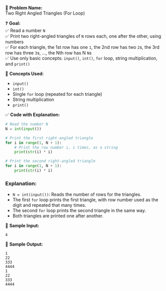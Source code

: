 🧩 **Problem Name:**  
Two Right Angled Triangles (For Loop)

❓ **Goal:**  
✅ Read a number `N`  
✅ Print two right-angled triangles of `N` rows each, one after the other, using numbers  
✅ For each triangle, the 1st row has one `1`, the 2nd row has two `2`s, the 3rd row has three `3`s, ..., the Nth row has N `N`s  
✅ Use only basic concepts: `input()`, `int()`, `for` loop, string multiplication, and `print()`

🧠 **Concepts Used:**

- `input()`
- `int()`
- Single `for` loop (repeated for each triangle)
- String multiplication
- `print()`

✅ **Code with Explanation:**

```python
# Read the number N
N = int(input())

# Print the first right-angled triangle
for i in range(1, N + 1):
    # Print the row number i, i times, as a string
    print(str(i) * i)

# Print the second right-angled triangle
for i in range(1, N + 1):
    print(str(i) * i)
```

### Explanation:

- `N = int(input())`: Reads the number of rows for the triangles.
- The first `for` loop prints the first triangle, with row number used as the digit and repeated that many times.
- The second `for` loop prints the second triangle in the same way.
- Both triangles are printed one after another.

🧪 **Sample Input:**

```
4
```

🧾 **Sample Output:**

```
1
22
333
4444
1
22
333
4444
```
